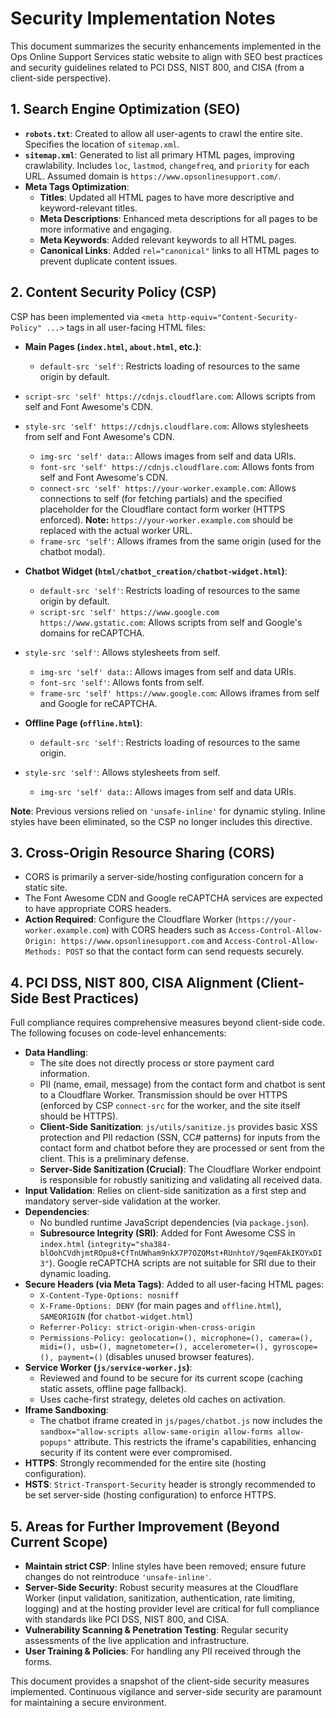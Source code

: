 # Security Implementation Notes

This document summarizes the security enhancements implemented in the Ops Online Support Services static website to align with SEO best practices and security guidelines related to PCI DSS, NIST 800, and CISA (from a client-side perspective).

## 1. Search Engine Optimization (SEO)

*   **`robots.txt`**: Created to allow all user-agents to crawl the entire site. Specifies the location of `sitemap.xml`.
*   **`sitemap.xml`**: Generated to list all primary HTML pages, improving crawlability. Includes `loc`, `lastmod`, `changefreq`, and `priority` for each URL. Assumed domain is `https://www.opsonlinesupport.com/`.
*   **Meta Tags Optimization**:
    *   **Titles**: Updated all HTML pages to have more descriptive and keyword-relevant titles.
    *   **Meta Descriptions**: Enhanced meta descriptions for all pages to be more informative and engaging.
    *   **Meta Keywords**: Added relevant keywords to all HTML pages.
    *   **Canonical Links**: Added `rel="canonical"` links to all HTML pages to prevent duplicate content issues.

## 2. Content Security Policy (CSP)

CSP has been implemented via `<meta http-equiv="Content-Security-Policy" ...>` tags in all user-facing HTML files:

*   **Main Pages (`index.html`, `about.html`, etc.)**:
    *   `default-src 'self'`: Restricts loading of resources to the same origin by default.
*   `script-src 'self' https://cdnjs.cloudflare.com`: Allows scripts from self and Font Awesome's CDN.
*   `style-src 'self' https://cdnjs.cloudflare.com`: Allows stylesheets from self and Font Awesome's CDN.
    *   `img-src 'self' data:`: Allows images from self and data URIs.
    *   `font-src 'self' https://cdnjs.cloudflare.com`: Allows fonts from self and Font Awesome's CDN.
    *   `connect-src 'self' https://your-worker.example.com`: Allows connections to self (for fetching partials) and the specified placeholder for the Cloudflare contact form worker (HTTPS enforced). **Note:** `https://your-worker.example.com` should be replaced with the actual worker URL.
    *   `frame-src 'self'`: Allows iframes from the same origin (used for the chatbot modal).

*   **Chatbot Widget (`html/chatbot_creation/chatbot-widget.html`)**:
    *   `default-src 'self'`: Restricts loading of resources to the same origin by default.
    *   `script-src 'self' https://www.google.com https://www.gstatic.com`: Allows scripts from self and Google's domains for reCAPTCHA.
*   `style-src 'self'`: Allows stylesheets from self.
    *   `img-src 'self' data:`: Allows images from self and data URIs.
    *   `font-src 'self'`: Allows fonts from self.
    *   `frame-src 'self' https://www.google.com`: Allows iframes from self and Google for reCAPTCHA.

*   **Offline Page (`offline.html`)**:
    *   `default-src 'self'`: Restricts loading of resources to the same origin.
*   `style-src 'self'`: Allows stylesheets from self.
    *   `img-src 'self' data:`: Allows images from self and data URIs.

**Note**: Previous versions relied on `'unsafe-inline'` for dynamic styling. Inline styles have been eliminated, so the CSP no longer includes this directive.

## 3. Cross-Origin Resource Sharing (CORS)

*   CORS is primarily a server-side/hosting configuration concern for a static site.
*   The Font Awesome CDN and Google reCAPTCHA services are expected to have appropriate CORS headers.
*   **Action Required**: Configure the Cloudflare Worker (`https://your-worker.example.com`) with CORS headers such as `Access-Control-Allow-Origin: https://www.opsonlinesupport.com` and `Access-Control-Allow-Methods: POST` so that the contact form can send requests securely.

## 4. PCI DSS, NIST 800, CISA Alignment (Client-Side Best Practices)

Full compliance requires comprehensive measures beyond client-side code. The following focuses on code-level enhancements:

*   **Data Handling**:
    *   The site does not directly process or store payment card information.
    *   PII (name, email, message) from the contact form and chatbot is sent to a Cloudflare Worker. Transmission should be over HTTPS (enforced by CSP `connect-src` for the worker, and the site itself should be HTTPS).
    *   **Client-Side Sanitization**: `js/utils/sanitize.js` provides basic XSS protection and PII redaction (SSN, CC# patterns) for inputs from the contact form and chatbot before they are processed or sent from the client. This is a preliminary defense.
    *   **Server-Side Sanitization (Crucial)**: The Cloudflare Worker endpoint is responsible for robustly sanitizing and validating all received data.
*   **Input Validation**: Relies on client-side sanitization as a first step and mandatory server-side validation at the worker.
*   **Dependencies**:
    *   No bundled runtime JavaScript dependencies (via `package.json`).
    *   **Subresource Integrity (SRI)**: Added for Font Awesome CSS in `index.html` (`integrity="sha384-blOohCVdhjmtROpu8+CfTnUWham9nkX7P7OZQMst+RUnhtoY/9qemFAkIKOYxDI3"`). Google reCAPTCHA scripts are not suitable for SRI due to their dynamic loading.
*   **Secure Headers (via Meta Tags)**: Added to all user-facing HTML pages:
    *   `X-Content-Type-Options: nosniff`
    *   `X-Frame-Options: DENY` (for main pages and `offline.html`), `SAMEORIGIN` (for `chatbot-widget.html`)
    *   `Referrer-Policy: strict-origin-when-cross-origin`
    *   `Permissions-Policy: geolocation=(), microphone=(), camera=(), midi=(), usb=(), magnetometer=(), accelerometer=(), gyroscope=(), payment=()` (disables unused browser features).
*   **Service Worker (`js/service-worker.js`)**:
    *   Reviewed and found to be secure for its current scope (caching static assets, offline page fallback).
    *   Uses cache-first strategy, deletes old caches on activation.
*   **Iframe Sandboxing**:
    *   The chatbot iframe created in `js/pages/chatbot.js` now includes the `sandbox="allow-scripts allow-same-origin allow-forms allow-popups"` attribute. This restricts the iframe's capabilities, enhancing security if its content were ever compromised.
*   **HTTPS**: Strongly recommended for the entire site (hosting configuration).
*   **HSTS**: `Strict-Transport-Security` header is strongly recommended to be set server-side (hosting configuration) to enforce HTTPS.

## 5. Areas for Further Improvement (Beyond Current Scope)

*   **Maintain strict CSP**: Inline styles have been removed; ensure future changes do not reintroduce `'unsafe-inline'`.
*   **Server-Side Security**: Robust security measures at the Cloudflare Worker (input validation, sanitization, authentication, rate limiting, logging) and at the hosting provider level are critical for full compliance with standards like PCI DSS, NIST 800, and CISA.
*   **Vulnerability Scanning & Penetration Testing**: Regular security assessments of the live application and infrastructure.
*   **User Training & Policies**: For handling any PII received through the forms.

This document provides a snapshot of the client-side security measures implemented. Continuous vigilance and server-side security are paramount for maintaining a secure environment.
